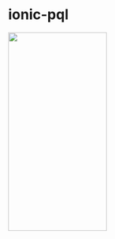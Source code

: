 # ionic-pql

<img src="https://user-images.githubusercontent.com/56412800/161340575-00a8de89-2496-4733-8e4d-d05593510ae8.png" height=400 width=200 />
